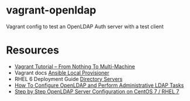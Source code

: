 # vagrant-openldap
Vagrant config to test an OpenLDAP Auth server with a test client

# Resources
* [Vagrant Tutorial – From Nothing To Multi-Machine](https://manski.net/2016/09/vagrant-multi-machine-tutorial/)
* Vagrant docs [Ansible Local Provisioner](https://www.vagrantup.com/docs/provisioning/ansible_local.html)
* RHEL 6 Deployment Guide [Directory Servers](https://access.redhat.com/documentation/en-US/Red_Hat_Enterprise_Linux/6/html/Deployment_Guide/ch-Directory_Servers.html)
* [How To Configure OpenLDAP and Perform Administrative LDAP Tasks](https://www.digitalocean.com/community/tutorials/how-to-configure-openldap-and-perform-administrative-ldap-tasks)
* [Step by Step OpenLDAP Server Configuration on CentOS 7 / RHEL 7](http://www.itzgeek.com/how-tos/linux/centos-how-tos/step-step-openldap-server-configuration-centos-7-rhel-7.html)
